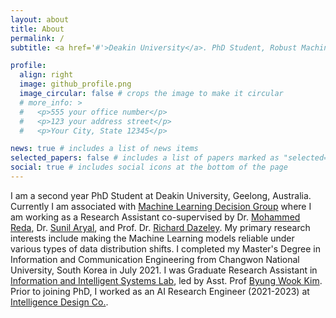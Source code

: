 ```yaml
---
layout: about
title: About
permalink: /
subtitle: <a href='#'>Deakin University</a>. PhD Student, Robust Machine Learning, Out-of-Distribution.

profile:
  align: right
  image: github_profile.png
  image_circular: false # crops the image to make it circular
  # more_info: >
  #   <p>555 your office number</p>
  #   <p>123 your address street</p>
  #   <p>Your City, State 12345</p>

news: true # includes a list of news items
selected_papers: false # includes a list of papers marked as "selected={true}"
social: true # includes social icons at the bottom of the page
---
```


I am a second year PhD Student at Deakin University, Geelong, Australia. Currently I am associated with [Machine Learning Decision Group](https://deakin-mlds.github.io/index.html) where I am working as a Research Assistant co-supervised by Dr. [Mohammed Reda](https://rbouadjenek.github.io/), Dr. [Sunil Aryal](https://sunilaryal.github.io/), and Prof. Dr. [Richard Dazeley](https://www.deakin.edu.au/about-deakin/people/richard-dazeley). My primary research interests include making the Machine Learning models reliable under various types of data distribution shifts. I completed my Master's Degree in Information and Communication Engineering from Changwon National University, South Korea in July 2021. I was Graduate Research Assistant in [Information and Intelligent Systems Lab](https://acsl.creatorlink.net/index#), led by Asst. Prof [Byung Wook Kim](https://scholar.google.com/citations?user=S9lA_PsAAAAJ&hl=ko). Prior to joining PhD, I worked as an AI Research Engineer (2021-2023) at [Intelligence Design Co.](https://www.intelligencedesign.co.kr/?page_id=78).